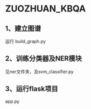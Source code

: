 # ZUOZHUAN_KBQA

## 1、建立图谱

运行 build_graph.py

## 2、训练分类器及NER模块

见ner文件夹，及svm_classifier.py

## 3、运行flask项目

app.py
